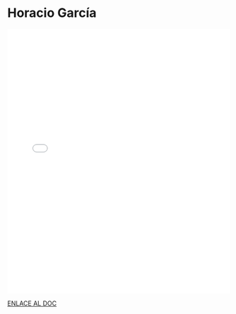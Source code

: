 # Horacio García

<MDXLayout>
  <embed src="/assets/files/Horacio%20Garcia%20Lergo-cfa8b01a3cd2fbcae1b691701007803d.pdf" type="application/pdf" width="100%" height="600px" />
</MDXLayout>

[ENLACE AL DOC](../../../static/PDFs/Commitment/Horacio%20Garcia%20Lergo.pdf)